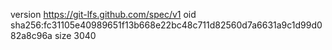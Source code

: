 version https://git-lfs.github.com/spec/v1
oid sha256:fc31105e40989651f13b668e22bc48c711d82560d7a6631a9c1d99d082a8c96a
size 3040

